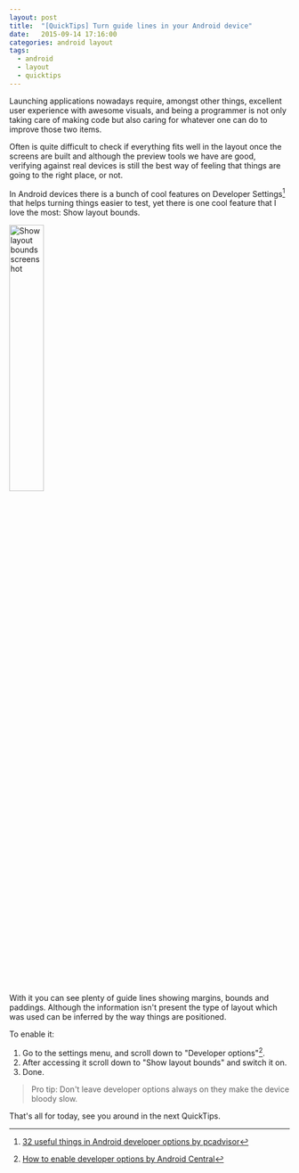 ```yaml
---
layout: post
title:  "[QuickTips] Turn guide lines in your Android device"
date:   2015-09-14 17:16:00
categories: android layout
tags:
  - android
  - layout
  - quicktips
---
```


Launching applications nowadays require, amongst other things, excellent user experience with awesome visuals, and being a programmer is not only taking care of making code but also caring for whatever one can do to improve those two items.

Often is quite difficult to check if everything fits well in the layout once the screens are built and although the preview tools we have are good, verifying against real devices is still the best way of feeling that things are going to the right place, or not.

In Android devices there is a bunch of cool features on Developer Settings[^1] that helps turning things easier to test, yet there is one cool feature that I love the most: Show layout bounds.

<img src="http://vnavarro.com.br/assets/showlayoutbounds.png" width="35%" alt="Show layout bounds screenshot" />

With it you can see plenty of guide lines showing margins, bounds and paddings. Although the information isn't present the type of layout which was used can be inferred by the way things are positioned.

To enable it:

1. Go to the settings menu, and scroll down to "Developer options"[^2].
2. After accessing it scroll down to "Show layout bounds" and switch it on.
3. Done.

> Pro tip: Don't leave developer options always on they make the device bloody slow.

That's all for today, see you around in the next QuickTips.

[^1]:[32 useful things in Android developer options by pcadvisor](http://www.pcadvisor.co.uk/how-to/google-android/32-useful-things-you-can-do-in-android-developer-options-3590299/)
[^2]:[How to enable developer options by Android Central](http://www.androidcentral.com/how-enable-developer-settings-android-42)
